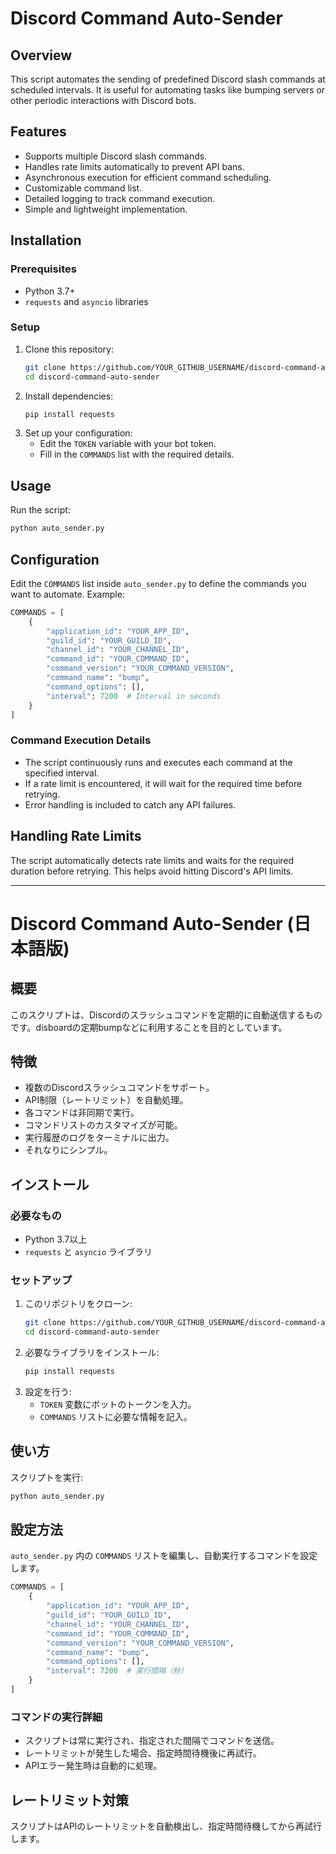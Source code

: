 # Discord Command Auto-Sender

## Overview
This script automates the sending of predefined Discord slash commands at scheduled intervals. It is useful for automating tasks like bumping servers or other periodic interactions with Discord bots.

## Features
- Supports multiple Discord slash commands.
- Handles rate limits automatically to prevent API bans.
- Asynchronous execution for efficient command scheduling.
- Customizable command list.
- Detailed logging to track command execution.
- Simple and lightweight implementation.

## Installation

### Prerequisites
- Python 3.7+
- `requests` and `asyncio` libraries

### Setup
1. Clone this repository:
   ```bash
   git clone https://github.com/YOUR_GITHUB_USERNAME/discord-command-auto-sender.git
   cd discord-command-auto-sender
   ```
2. Install dependencies:
   ```bash
   pip install requests
   ```
3. Set up your configuration:
   - Edit the `TOKEN` variable with your bot token.
   - Fill in the `COMMANDS` list with the required details.

## Usage
Run the script:
```bash
python auto_sender.py
```

## Configuration
Edit the `COMMANDS` list inside `auto_sender.py` to define the commands you want to automate. Example:
```python
COMMANDS = [
    {
        "application_id": "YOUR_APP_ID",
        "guild_id": "YOUR_GUILD_ID",
        "channel_id": "YOUR_CHANNEL_ID",
        "command_id": "YOUR_COMMAND_ID",
        "command_version": "YOUR_COMMAND_VERSION",
        "command_name": "bump",
        "command_options": [],
        "interval": 7200  # Interval in seconds
    }
]
```
### Command Execution Details
- The script continuously runs and executes each command at the specified interval.
- If a rate limit is encountered, it will wait for the required time before retrying.
- Error handling is included to catch any API failures.

## Handling Rate Limits
The script automatically detects rate limits and waits for the required duration before retrying. This helps avoid hitting Discord's API limits.

---

# Discord Command Auto-Sender (日本語版)

## 概要
このスクリプトは、Discordのスラッシュコマンドを定期的に自動送信するものです。disboardの定期bumpなどに利用することを目的としています。

## 特徴
- 複数のDiscordスラッシュコマンドをサポート。
- API制限（レートリミット）を自動処理。
- 各コマンドは非同期で実行。
- コマンドリストのカスタマイズが可能。
- 実行履歴のログをターミナルに出力。
- それなりにシンプル。

## インストール

### 必要なもの
- Python 3.7以上
- `requests` と `asyncio` ライブラリ

### セットアップ
1. このリポジトリをクローン:
   ```bash
   git clone https://github.com/YOUR_GITHUB_USERNAME/discord-command-auto-sender.git
   cd discord-command-auto-sender
   ```
2. 必要なライブラリをインストール:
   ```bash
   pip install requests
   ```
3. 設定を行う:
   - `TOKEN` 変数にボットのトークンを入力。
   - `COMMANDS` リストに必要な情報を記入。

## 使い方
スクリプトを実行:
```bash
python auto_sender.py
```

## 設定方法
`auto_sender.py` 内の `COMMANDS` リストを編集し、自動実行するコマンドを設定します。
```python
COMMANDS = [
    {
        "application_id": "YOUR_APP_ID",
        "guild_id": "YOUR_GUILD_ID",
        "channel_id": "YOUR_CHANNEL_ID",
        "command_id": "YOUR_COMMAND_ID",
        "command_version": "YOUR_COMMAND_VERSION",
        "command_name": "bump",
        "command_options": [],
        "interval": 7200  # 実行間隔（秒）
    }
]
```
### コマンドの実行詳細
- スクリプトは常に実行され、指定された間隔でコマンドを送信。
- レートリミットが発生した場合、指定時間待機後に再試行。
- APIエラー発生時は自動的に処理。

## レートリミット対策
スクリプトはAPIのレートリミットを自動検出し、指定時間待機してから再試行します。


